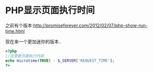 # PHP显示页面执行时间

之前有个版本:http://promiseforever.com/2012/02/07/php-show-run-time.html

现在来一个更加迷你的版本..

```php
<?php
//这里是页面执行内容
echo microtime(TRUE) - $_SERVER['REQUEST_TIME'];
?>
```

